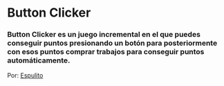 # Button Clicker

### Button Clicker es un juego incremental en el que puedes conseguir puntos presionando un botón para posteriormente con esos puntos comprar trabajos para conseguir puntos automáticamente.

Por: [Espulito](https://instagram.com/Martin_Reale13)